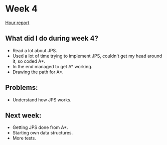 # Week 4

[Hour report](https://github.com/eevib/Pathfinding_TiRa/blob/main/documentation/hours_reporting.md)

## What did I do during week 4?
* Read a lot about JPS.
* Used a lot of time trying to implement JPS, couldn't get my head around it, so coded A*.
* In the end managed to get A* working.
* Drawing the path for A*.

## Problems:
* Understand how JPS works. 

## Next week:
* Getting JPS done from A*.
* Starting own data structures.
* More tests.

